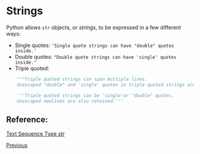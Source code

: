# Strings

Python allows `str` objects, or _strings_, to be expressed in a few different ways:

- Single quotes: `'Single quote strings can have "double" quotes inside.'`
- Double quotes: `"Double quote strings can have 'single' quotes inside."`
- Triple quoted:

```python
    """Triple quoted strings can span multiple lines.
    Unescaped "double" and 'single' quotes in triple quoted strings are retained."""
```

```python
    '''Triple quoted strings can be 'single'or "double" quotes.
    Unescaped newlines are also retained.'''
```

## Reference:

[Text Sequence Type _str_](https://docs.python.org/3/library/stdtypes.html#text-sequence-type-str)

[Previous](Python-Basics)
